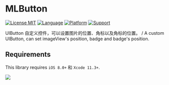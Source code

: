 # MLButton
[![License MIT](https://img.shields.io/badge/license-MIT-green.svg?style=flat)](https://raw.githubusercontent.com/meilbn/MLBOmniButton/master/LICENSE)
[![Language](https://img.shields.io/badge/language-Swift-orange.svg)](https://developer.apple.com/swift)
[![Platform](https://img.shields.io/badge/platform-iOS-orange.svg)](https://www.apple.com/nl/ios/)
[![Support](https://img.shields.io/badge/support-iOS%208+%20-blue.svg?style=flat)](https://www.apple.com/nl/ios/)

UIButton 自定义控件，可以设置图片的位置、角标以及角标的位置。 / A custom UIButton, can set imageView's position, badge and badge's position.

## Requirements
This library requires ``iOS 8.0+`` 和 ``Xcode 11.3+``.

![](https://github.com/meilbn/MLButton/blob/master/Screenshots/Simulator-Screen-Shot-iPhone-11-Pro-Max.png)

